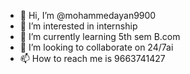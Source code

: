 - 👋 Hi, I’m @mohammedayan9900
- 👀 I’m interested in internship
- 🌱 I’m currently learning 5th sem B.com
- 💞️ I’m looking to collaborate on 24/7ai
- 📫 How to reach me is 9663741427

<!---
mohammedayan9900/mohammedayan9900 is a ✨ special ✨ repository because its `README.md` (this file) appears on your GitHub profile.
You can click the Preview link to take a look at your changes.
--->
